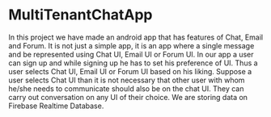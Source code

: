 # MultiTenantChatApp
In this project we have made an android app that has features of Chat, Email and Forum. It is not just a simple app, it is an app where a single message and be represented using Chat UI, Email UI or Forum UI. In our app a user can sign up and while signing up he has to set his preference of UI. Thus a user selects Chat UI, Email UI or Forum UI based on his liking. Suppose a user selects Chat UI than it is not necessary that other user with whom he/she needs to communicate should also be on the chat UI. They can carry out conversation on any UI of their choice. We are storing data on Firebase Realtime Database.
